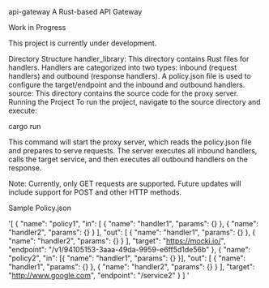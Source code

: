 api-gateway
A Rust-based API Gateway

Work in Progress

This project is currently under development.

Directory Structure
handler_library: This directory contains Rust files for handlers. Handlers are categorized into two types: inbound (request handlers) and outbound (response handlers). A policy.json file is used to configure the target/endpoint and the inbound and outbound handlers.
source: This directory contains the source code for the proxy server.
Running the Project
To run the project, navigate to the source directory and execute:


cargo run

This command will start the proxy server, which reads the policy.json file and prepares to serve requests. The server executes all inbound handlers, calls the target service, and then executes all outbound handlers on the response.

Note: Currently, only GET requests are supported. Future updates will include support for POST and other HTTP methods.

Sample Policy.json

'[
  {
    "name": "policy1",
    "in": [
      { "name": "handler1", "params": {} },
      { "name": "handler2", "params": {} }
    ],
    "out": [
      { "name": "handler1", "params": {} },
      { "name": "handler2", "params": {} }
    ],
    "target": "https://mocki.io/",
    "endpoint": "/v1/94105153-3aaa-49da-9959-e6ff5d1de56b"
  },
  {
    "name": "policy2",
    "in": [{ "name": "handler1", "params": {} }],
    "out": [
      { "name": "handler1", "params": {} },
      { "name": "handler2", "params": {} }
    ],
    "target": "http://www.google.com",
    "endpoint": "/service2"
  }
]
'
